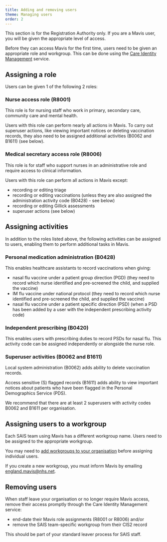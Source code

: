 ```yaml
---
title: Adding and removing users
theme: Managing users
order: 2
---
```

This section is for the Registration Authority only. If you are a Mavis user, you will be given the appropriate level of access.

Before they can access Mavis for the first time, users need to be given an appropriate role and workgroup. This can be done using the [Care Identity Management](https://manage-care-identities.care-identity-service2.nhs.uk/) service.

## Assigning a role

Users can be given 1 of the following 2 roles:

### Nurse access role (R8001)

This role is for nursing staff who work in primary, secondary care, community care and mental health.

Users with this role can perform nearly all actions in Mavis. To carry out superuser actions, like viewing important notices or deleting vaccination records, they also need to be assigned additional activities (B0062 and B1611) (see below).

### Medical secretary access role (R8006)

This role is for staff who support nurses in an administrative role and require access to clinical information.

Users with this role can perform all actions in Mavis except:
- recording or editing triage
- recording or editing vaccinations (unless they are also assigned the administration activity code (B0428) - see below)
- recording or editing Gillick assessments
- superuser actions (see below)

## Assigning activities

In addition to the roles listed above, the following activities can be assigned to users, enabling them to perform additional tasks in Mavis.

### Personal medication administration (B0428)
This enables healthcare assistants to record vaccinations when giving:
- nasal flu vaccine under a patient group direction (PGD) (they need to record which nurse identified and pre-screened the child, and supplied the vaccine)
- IM flu vaccine under national protocol (they need to record which nurse identified and pre-screened the child, and supplied the vaccine)
- nasal flu vaccine under a patient specific direction (PSD) (when a PSD has been added by a user with the independent prescribing activity code)

### Independent prescribing (B0420)

This enables users with prescribing duties to record PSDs for nasal flu. This activity code can be assigned independently or alongside the nurse role.

### Superuser activities (B0062 and B1611)

Local system administration (B0062) adds ability to delete vaccination records.

Access sensitive (S) flagged records (B1611) adds ability to view important notices about patients who have been flagged in the Personal Demographics Service (PDS).

We recommend that there are at least 2 superusers with activity codes B0062 and B1611 per organisation.

## Assigning users to a workgroup

Each SAIS team using Mavis has a different workgroup name. Users need to be assigned to the appropriate workgroup. 

You may need to [add workgroups to your organisation](https://digital.nhs.uk/services/care-identity-service/applications-and-services/care-identity-management/user-guides/managing-workgroups/create-a-workgroup) before assigning individual users.

If you create a new workgroup, you must inform Mavis by emailing <england.mavis@nhs.net>.

## Removing users

When staff leave your organisation or no longer require Mavis access, remove their access promptly through the Care Identity Management service:

- end-date their Mavis role assignments (R8001 or R8006)
and/or
- remove the SAIS team-specific workgroup from their CIS2 record

This should be part of your standard leaver process for SAIS staff.